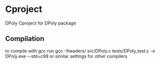 # Cproject
DPoly 
Cproject for DPoly package

## Compilation
to compile with gcc run 
gcc -Iheaders/ src/DPoly.c tests/DPoly_test.c -o DPoly.exe  --std=c99
or similar settings for other compilers

